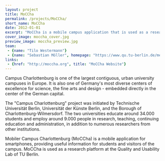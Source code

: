 ```yaml
---
layout: project
title: MoCCha
permalink: /projects/MoCCha/
short_name: MoCCha
date: 2012-01-01
excerpt: "MoCCha is a mobile campus application that is used as a research platform."
cover_image: moccha_cover.jpg
preview_image: moccha_preview.jpg
team: 
 - {name: "Tilo Westermann"}
 - {name: "Sebastian Möller", homepage: "https://www.qu.tu-berlin.de/menue/team/professur"}
links: 
 - {href: "http://moccha.org", title: "MoCCha Website"}
---
```


Campus Charlottenburg is one of the largest contiguous, urban university campuses in Europe. It is also one of Germany's most diverse centers of excellence for science, the fine arts and design - embedded directly in the center of the German capital.

The "Campus Charlottenburg" project was initiated by Technische Universität Berlin, Universität der Künste Berlin, and the Borough of Charlottenburg-Wilmersdorf. The two universities educate around 34.000 students and employ around 9.000 people in research, teaching, continuing education and administration, in addition to numerous researchers from other institutions.

Mobiler Campus Charlottenburg (MoCCha) is a mobile application for smartphones, providing useful information for students and visitors of the campus. MoCCha is used as a research platform at the Quality and Usability Lab of TU Berlin.